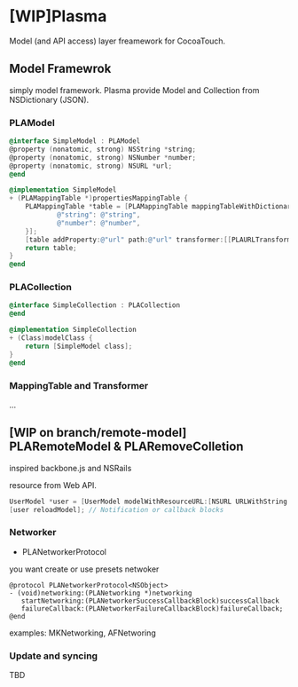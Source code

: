 # [WIP]Plasma

Model (and API access) layer freamework for CocoaTouch.

## Model Framewrok

simply model framework. Plasma provide Model and Collection from NSDictionary (JSON).

### PLAModel 

```objective-c
@interface SimpleModel : PLAModel
@property (nonatomic, strong) NSString *string;
@property (nonatomic, strong) NSNumber *number;
@property (nonatomic, strong) NSURL *url;
@end

@implementation SimpleModel
+ (PLAMappingTable *)propertiesMappingTable {
    PLAMappingTable *table = [PLAMappingTable mappingTableWithDictionary:@{
            @"string": @"string",
            @"number": @"number",
    }];
    [table addProperty:@"url" path:@"url" transformer:[[PLAURLTransformer alloc] init]];
    return table;
}
@end
```

### PLACollection

```objective-c
@interface SimpleCollection : PLACollection
@end

@implementation SimpleCollection
+ (Class)modelClass {
    return [SimpleModel class];
}
@end
```

### MappingTable and Transformer

...

## [WIP on branch/remote-model] PLARemoteModel & PLARemoveColletion

inspired backbone.js and NSRails

resource from Web API.

```objective-c
UserModel *user = [UserModel modelWithResourceURL:[NSURL URLWithString:@"http://example.com/api/user/1"]];
[user reloadModel]; // Notification or callback blocks
```

### Networker

* PLANetworkerProtocol

you want create or use presets netwoker

```
@protocol PLANetworkerProtocol<NSObject>
- (void)networking:(PLANetworking *)networking
   startNetworking:(PLANetworkerSuccessCallbackBlock)successCallback
   failureCallback:(PLANetworkerFailureCallbackBlock)failureCallback;
@end
```

examples: MKNetworking, AFNetworing


### Update and syncing

TBD